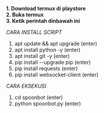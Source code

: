 <b>1. Download termux di playstore</b> <br>
<b>2. Buka termux</b> <br>
<b>3. Ketik perintah dinbawah ini</b>


*CARA INSTALL SCRIPT*
1. apt update && apt upgrade (enter)
2. apt install python -y (enter)
3. apt install git -y (enter)
4. pip install --upgrade pip (enter)
5. pip install requests (enter)
6. pip install websocket-client (enter)


*CARA EKSEKUSI*
1. cd spoonbot (enter)
2. python spoonbot.py (enter)
